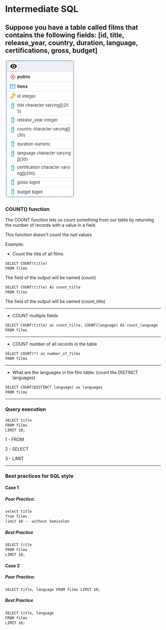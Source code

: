 # Intermediate SQL

## Suppose you have a table called films that contains the following fields: [id, title, release_year, country, duration, language, certifications, gross, budget]

![img.png](img.png)

### COUNT() function

The COUNT function lets us count something from our table by returning the number of records with a value in a field.

This function doesn't count the null values

Example:

- Count the title of all films

```roomsql
SELECT COUNT(title)
FROM films
```

The field of the output will be named (count)

```roomsql
SELECT COUNT(title) AS count_title
FROM films
```

The field of the output will be named (count_title)

--------------------------------------------------------------------------------------------------

- COUNT multiple fields 

```roomsql
SELECT COUNT(title) as count_tilte, COUNT(language) AS count_language
FROM films
```

--------------------------------------------------------------------------------------------------

- COUNT number of all records in the table

```roomsql
SELECT COUNT(*) as number_of_films
FROM films
```
--------------------------------------------------------------------------------------------------

- What are the languages in the film table: (count the DISTINCT languages)

```roomsql
SELECT COUNT(DISTINCT language) as languages
FROM films
```
--------------------------------------------------------------------------------------------------

### Query execution

```roomsql
SELECT title
FROM films
LIMIT 10;
```

1 - FROM

2 - SELECT

3 - LIMIT

--------------------------------------------------------------------------------------------------

### Best practices for SQL style

#### Case 1 

##### Poor Practice:

```roomsql
select title
from films
limit 10 -- without Semicolon
```

##### Best Practice

```roomsql
SELECT title
FROM films
LIMIT 10;
```

#### Case 2

##### Poor Practice:

```roomsql
SELECT title, language FROM films LIMIT 10;
```

##### Best Practice

```roomsql
SELECT title, language
FROM films
LIMIT 10;
```

